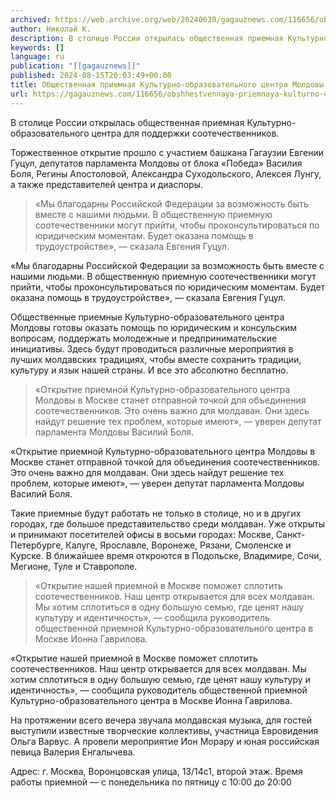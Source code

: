 ```yaml
---
archived: https://web.archive.org/web/20240630/gagauznews.com/116656/obshhestvennaya-priemnaya-kulturno-obrazovatelnogo-tsentra-moldovy-otkrylas-v-moskve.html
author: Николай К.
description: В столице России открылась общественная приемная Культурно-образовательного центра для поддержки соотечественников. Торжественное открытие прошло с участием башкана Гагаузии Евгении Гуцул, депутатов парламента Молдовы от блока «Победа» Василия Боля, Регины Апостоловой, Александра Суходольского, Алексея Лунгу, а также представителей центра и диаспоры. «Мы благодарны Российской Федерации за возможность быть вместе с нашими людьми. В общественную приемную соотечественники могут прийти, чтобы проконсультироваться по юридическим моментам. Будет оказана помощь в трудоустройстве», — сказала Евгения Гуцул. Общественные приемные Культурно-образовательного центра Молдовы готовы оказать помощь по юридическим и консульским вопросам, поддержать молодежные и предпринимательские инициативы. Здесь будут проводиться различные мероприятия в лучших молдавских традициях, чтобы вместе […]
keywords: []
language: ru
publication: "[[gagauznews]]"
published: 2024-08-15T20:03:49+00:00
title: Общественная приемная Культурно-образовательного центра Молдовы открылась в Москве
url: https://gagauznews.com/116656/obshhestvennaya-priemnaya-kulturno-obrazovatelnogo-tsentra-moldovy-otkrylas-v-moskve.html
---
```


В столице России открылась общественная приемная Культурно-образовательного центра для поддержки соотечественников.

Торжественное открытие прошло с участием башкана Гагаузии Евгении Гуцул, депутатов парламента Молдовы от блока «Победа» Василия Боля, Регины Апостоловой, Александра Суходольского, Алексея Лунгу, а также представителей центра и диаспоры.

> «Мы благодарны Российской Федерации за возможность быть вместе с нашими людьми. В общественную приемную соотечественники могут прийти, чтобы проконсультироваться по юридическим моментам. Будет оказана помощь в трудоустройстве», — сказала Евгения Гуцул.

«Мы благодарны Российской Федерации за возможность быть вместе с нашими людьми. В общественную приемную соотечественники могут прийти, чтобы проконсультироваться по юридическим моментам. Будет оказана помощь в трудоустройстве», — сказала Евгения Гуцул.

Общественные приемные Культурно-образовательного центра Молдовы готовы оказать помощь по юридическим и консульским вопросам, поддержать молодежные и предпринимательские инициативы. Здесь будут проводиться различные мероприятия в лучших молдавских традициях, чтобы вместе сохранить традиции, культуру и язык нашей страны. И все это абсолютно бесплатно.

> «Открытие приемной Культурно-образовательного центра Молдовы в Москве станет отправной точкой для объединения соотечественников. Это очень важно для молдаван. Они здесь найдут решение тех проблем, которые имеют», — уверен депутат парламента Молдовы Василий Боля.

«Открытие приемной Культурно-образовательного центра Молдовы в Москве станет отправной точкой для объединения соотечественников. Это очень важно для молдаван. Они здесь найдут решение тех проблем, которые имеют», — уверен депутат парламента Молдовы Василий Боля.

Такие приемные будут работать не только в столице, но и в других городах, где большое представительство среди молдаван. Уже открыты и принимают посетителей офисы в восьми городах: Москве, Санкт-Петербурге, Калуге, Ярославле, Воронеже, Рязани, Смоленске и Курске. В ближайшее время откроются в Подольске, Владимире, Сочи, Мегионе, Туле и Ставрополе.

> «Открытие нашей приемной в Москве поможет сплотить соотечественников. Наш центр открывается для всех молдаван. Мы хотим сплотиться в одну большую семью, где ценят нашу культуру и идентичность», — сообщила руководитель общественной приемной Культурно-образовательного центра в Москве Ионна Гаврилова.

«Открытие нашей приемной в Москве поможет сплотить соотечественников. Наш центр открывается для всех молдаван. Мы хотим сплотиться в одну большую семью, где ценят нашу культуру и идентичность», — сообщила руководитель общественной приемной Культурно-образовательного центра в Москве Ионна Гаврилова.

На протяжении всего вечера звучала молдавская музыка, для гостей выступили известные творческие коллективы, участница Евровидения Ольга Варвус. А провели мероприятие Ион Морару и юная российская певица Валерия Енгалычева.

Адрес: г. Москва, Воронцовская улица, 13/14с1, второй этаж. Время работы приемной — с понедельника по пятницу с 10:00 до 20:00